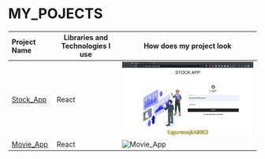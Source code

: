 # MY_POJECTS

| Project Name                                                     | Libraries and Technologies I use | How does my project look        |
| :--------------------------------------------------------------- | -------------------------------- | ------------------------------- |
| [Stock_App](https://stock-app-us.vercel.app/) | React                     | ![Stock_App](https://github.com/UgurcanSARICI/stock_app/blob/main/stock.gif?raw=true) |
| [Movie_App](https://react-movie-app-us.vercel.app/) | React                     | ![Movie_App](https://github.com/UgurcanSARICI/react_movie_app/blob/main/movie.gif?raw=true) |

